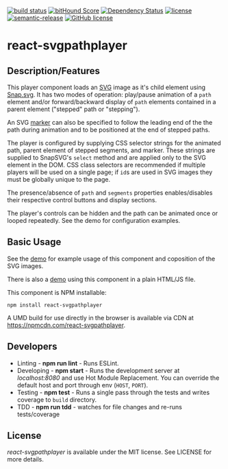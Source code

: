 [![build status](https://secure.travis-ci.org/saschwarz/react-svgpathplayer.svg?style=flat-square)](http://travis-ci.org/saschwarz/react-svgpathplayer) [![bitHound Score](https://www.bithound.io/github/saschwarz/react-svgpathplayer/badges/score.svg?style=flat-square)](https://www.bithound.io/github/saschwarz/react-svgpathplayer) [![Dependency Status](https://david-dm.org/saschwarz/react-svgpathplayer.svg?style=flat-square)](https://david-dm.org/saschwarz/react-svgpathplayer) [![license](https://img.shields.io/npm/v/react-svgpathplayer.svg?style=flat-square)](https://www.npmjs.com/package/react-svgpathplayer) [![semantic-release](https://img.shields.io/badge/%20%20%F0%9F%93%A6%F0%9F%9A%80-semantic--release-e10079.svg?style=flat-square)](https://github.com/semantic-release/semantic-release) [![GitHub license](https://img.shields.io/github/license/mashape/apistatus.svg?style=flat-square)](https://github.com/saschwarz/react-svgpathplayer/blob/master/LICENSE)
# react-svgpathplayer

## Description/Features

This player component loads an [SVG](https://en.wikipedia.org/wiki/Scalable_Vector_Graphics) image as it's child element using [Snap.svg](http://snapsvg.io/). It has two modes of operation: play/pause animation of a `path` element and/or forward/backward display of `path` elements contained in a parent element ("stepped" path or "stepping").

An SVG [marker](http://www.w3.org/TR/SVG/painting.html#Markers) can also be specified to follow the leading end of the the path during animation and to be positioned at the end of stepped paths.

The player is configured by supplying CSS selector strings for the animated path, parent element of stepped segments, and marker. These strings are supplied to SnapSVG's `select` method and are applied only to the SVG element in the DOM. CSS class selectors are recommended if multiple players will be used on a single page; if `id`s are used in SVG images they must be globally unique to the page.

The presence/absence of `path` and `segments` properties enables/disables their respective control buttons and display sections.

The player's controls can be hidden and the path can be animated once or looped repeatedly. See the demo for configuration examples.

## Basic Usage

See the [demo](http://saschwarz.github.io/react-svgpathplayer/) for example usage of this component and coposition of the SVG images.

There is also a [demo](http://saschwarz.github.io/react-svgpathplayer/script.html) using this component in a plain HTML/JS file.

This component is NPM installable:
```
npm install react-svgpathplayer
```

A UMD build for use directly in the browser is available via CDN at https://npmcdn.com/react-svgpathplayer.

## Developers

* Linting - **npm run lint** - Runs ESLint.
* Developing - **npm start** - Runs the development server at *localhost:8080* and use Hot Module Replacement. You can override the default host and port through env (`HOST`, `PORT`).
* Testing - **npm test** - Runs a single pass through the tests and writes coverage to `build` directory.
* TDD - **npm run tdd** - watches for file changes and re-runs tests/coverage

## License

*react-svgpathplayer* is available under the MIT license. See LICENSE for more details.
